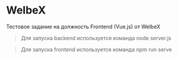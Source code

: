 # WelbeX
Тестовое задание на должность Frontend (Vue.js) от WelbeX
>Для запуска backend используется команда node server.js

>Для запуска frontend используется команда npm run serve
